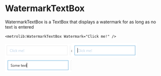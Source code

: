 # WatermarkTextBox

WatermarkTextBox is a TextBox that displays a watermark for as long as no text is entered

```xaml
<metrolib:WatermarkTextBox Watermark="Click me!" />
```
![WatermarkTextBox example](Default.png)
![WatermarkTextBox focused example](Focused.png)
![WatermarkTextBox text example](Text.png)
